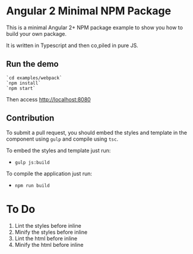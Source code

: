 # Angular 2 Minimal NPM Package

This is a minimal Angular 2+ NPM package example to show you how to build your own package.

It is written in Typescript and then co,piled in pure JS.

## Run the demo

    `cd examples/webpack`
    `npm install`
    `npm start`

Then access [http://localhost:8080](http://localhost:8080)

## Contribution
To submit  a pull request, you should embed the styles and template in the component using `gulp` and compile using `tsc`.

To embed the styles and template just run:
- `gulp js:build`

To compile the application just run:
- `npm run build`

# To Do

 1. Lint the styles before inline
 2. Minify the styles before inline
 3. Lint the html before inline
 4. Minify the html before inline

